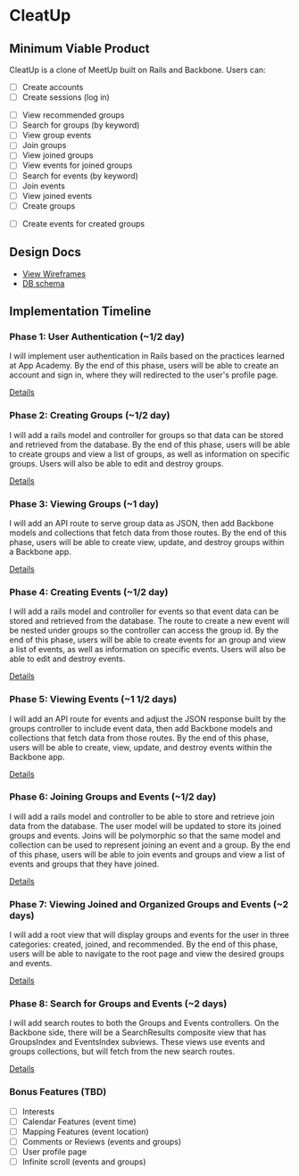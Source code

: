# CleatUp

<!-- [Heroku link][heroku]

[heroku]: http://flux-capacitr.herokuapp.com -->

## Minimum Viable Product
CleatUp is a clone of MeetUp built on Rails and Backbone. Users can:

<!-- This is a Markdown checklist. Use it to keep track of your progress! -->

- [ ] Create accounts
- [ ] Create sessions (log in)
<!-- - [ ] Create a list of interests -->
- [ ] View recommended groups <!-- based on interests -->
- [ ] Search for groups (by keyword<!-- or interest -->)
- [ ] View group events
- [ ] Join groups
- [ ] View joined groups
- [ ] View events for joined groups
- [ ] Search for events (by keyword<!-- or interest -->)
- [ ] Join events
- [ ] View joined events
- [ ] Create groups
<!-- - [ ] Attach interests to created groups -->
- [ ] Create events for created groups
<!-- - [ ] Attach interests to created events -->

## Design Docs
* [View Wireframes][views]
* [DB schema][schema]

[views]: ./docs/views.md
[schema]: ./docs/schema.md

## Implementation Timeline

### Phase 1: User Authentication (~1/2 day)
I will implement user authentication in Rails based on the practices learned at
App Academy. By the end of this phase, users will be able to create an account
and sign in, where they will redirected to the user's profile page.

[Details][phase-one]

### Phase 2: Creating Groups (~1/2 day)
I will add a rails model and controller for groups so that data can be
stored and retrieved from the database. By the end of this phase, users will be
able to create groups and view a list of groups, as well as information on
specific groups. Users will also be able to edit and destroy groups.

[Details][phase-two]

### Phase 3: Viewing Groups (~1 day)
I will add an API route to serve group data as JSON, then add Backbone models
and collections that fetch data from those routes. By the end of this phase,
users will be able to create view, update, and destroy groups within a Backbone
app.

[Details][phase-three]

### Phase 4: Creating Events (~1/2 day)
I will add a rails model and controller for events so that event data can be
stored and retrieved from the database. The route to create a new event will be
nested under groups so the controller can access the group id. By the end of
this phase, users will be able to create events for an group and view a list of
events, as well as information on specific events. Users will also be able to
edit and destroy events.

[Details][phase-four]

### Phase 5: Viewing Events (~1 1/2 days)
I will add an API route for events and adjust the JSON response built by the
groups controller to include event data, then add Backbone models and
collections that fetch data from those routes. By the end of this phase,
users will be able to create, view, update, and destroy events within the
Backbone app.

[Details][phase-five]

### Phase 6: Joining Groups and Events (~1/2 day)
I will add a rails model and controller to be able to store and retrieve join
data from the database. The user model will be updated to store its joined
groups and events. Joins will be polymorphic so that the same model and
collection can be used to represent joining an event and a group. By the end of
this phase, users will be able to join events and groups and view a list of
events and groups that they have joined.

[Details][phase-six]

### Phase 7: Viewing Joined and Organized Groups and Events (~2 days)
I will add a root view that will display groups and events for the user in three
categories: created, joined, and recommended. By the end of this phase, users
will be able to navigate to the root page and view the desired groups and
events.

[Details][phase-seven]

### Phase 8: Search for Groups and Events (~2 days)
I will add search routes to both the Groups and Events controllers. On the
Backbone side, there will be a SearchResults composite view that has GroupsIndex
and EventsIndex subviews. These views use events and groups collections, but
will fetch from the new search routes.

[Details][phase-eight]

### Bonus Features (TBD)
- [ ] Interests
- [ ] Calendar Features (event time)
- [ ] Mapping Features (event location)
- [ ] Comments or Reviews (events and groups)
- [ ] User profile page
- [ ] Infinite scroll (events and groups)

[phase-one]: ./docs/phases/phase1.md
[phase-two]: ./docs/phases/phase2.md
[phase-three]: ./docs/phases/phase3.md
[phase-four]: ./docs/phases/phase4.md
[phase-five]: ./docs/phases/phase5.md
[phase-six]: ./docs/phases/phase6.md
[phase-seven]: ./docs/phases/phase7.md
[phase-eight]: ./docs/phases/phase8.md
